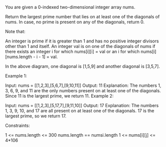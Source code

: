 You are given a 0-indexed two-dimensional integer array nums.

Return the largest prime number that lies on at least one of the diagonals of nums. In case, no prime is present on any of the diagonals, return 0.

Note that:

An integer is prime if it is greater than 1 and has no positive integer divisors other than 1 and itself.
An integer val is on one of the diagonals of nums if there exists an integer i for which nums[i][i] = val or an i for which nums[i][nums.length - i - 1] = val.


In the above diagram, one diagonal is [1,5,9] and another diagonal is [3,5,7].

 

Example 1:

Input: nums = [[1,2,3],[5,6,7],[9,10,11]]
Output: 11
Explanation: The numbers 1, 3, 6, 9, and 11 are the only numbers present on at least one of the diagonals. Since 11 is the largest prime, we return 11.
Example 2:

Input: nums = [[1,2,3],[5,17,7],[9,11,10]]
Output: 17
Explanation: The numbers 1, 3, 9, 10, and 17 are all present on at least one of the diagonals. 17 is the largest prime, so we return 17.
 

Constraints:

1 <= nums.length <= 300
nums.length == numsi.length
1 <= nums[i][j] <= 4*106